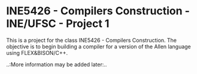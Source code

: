 # INE5426 - Compilers Construction - INE/UFSC - Project 1

This is a project for the class INE5426 - Compilers Construction.
The objective is to begin building a compiler for a version of the Allen language using FLEX&BISON/C++.


..:More information may be added later:..
